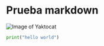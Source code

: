 # Prueba markdown

![Image of Yaktocat](https://octodex.github.com/images/yaktocat.png)

``` python
print("hello world")
```
